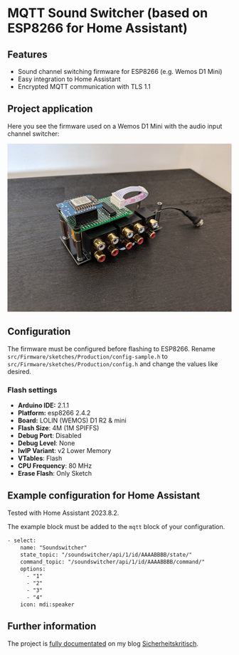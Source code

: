 # MQTT Sound Switcher (based on ESP8266 for Home Assistant)

## Features

- Sound channel switching firmware for ESP8266 (e.g. Wemos D1 Mini)
- Easy integration to Home Assistant
- Encrypted MQTT communication with TLS 1.1

## Project application

Here you see the firmware used on a Wemos D1 Mini with the audio input channel switcher:

<img alt="MQTT audio input channel switcher" src="https://github.com/bastianraschke/soundswitcher-homeassistant/blob/master/projectcover.jpg" width="650">

## Configuration

The firmware must be configured before flashing to ESP8266. Rename `src/Firmware/sketches/Production/config-sample.h` to `src/Firmware/sketches/Production/config.h` and change the values like desired.

### Flash settings

* **Arduino IDE:** 2.1.1
* **Platform:** esp8266 2.4.2
* **Board:** LOLIN (WEMOS) D1 R2 & mini
* **Flash Size**: 4M (1M SPIFFS)
* **Debug Port**: Disabled
* **Debug Level**: None
* **IwIP Variant**: v2 Lower Memory
* **VTables**: Flash
* **CPU Frequency**: 80 MHz
* **Erase Flash**: Only Sketch

## Example configuration for Home Assistant

Tested with Home Assistant 2023.8.2.

The example block must be added to the `mqtt` block of your configuration.

    - select:
        name: "Soundswitcher"
        state_topic: "/soundswitcher/api/1/id/AAAABBBB/state/"
        command_topic: "/soundswitcher/api/1/id/AAAABBBB/command/"
        options:
          - "1"
          - "2"
          - "3"
          - "4"
        icon: mdi:speaker

## Further information

The project is [fully documentated](https://sicherheitskritisch.de/2019/06/smart-mqtt-cinch-audio-channel-switcher-for-home-assistant-integration-en/) on my blog [Sicherheitskritisch](https://sicherheitskritisch.de).
